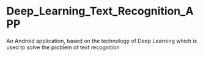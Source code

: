 # Deep_Learning_Text_Recognition_APP
An Android application, based on the technology of Deep Learning which is used to solve the problem of text recognition

